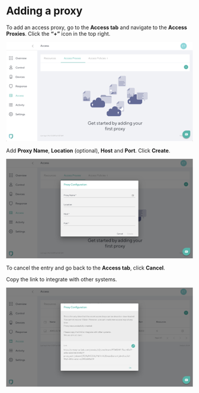 # Adding a proxy

To add an access proxy, go to the **Access tab** and navigate to the **Access Proxies**. Click the **“+”** icon in the top right.

![Control Screen](imgs/access_proxies.png)

Add **Proxy Name**, **Location** (optional), **Host** and **Port**. Click **Create**. 

![Add Proxy](imgs/access_add_proxy.png)

To cancel the entry and go back to the **Access tab**, click **Cancel**.

Copy the link to integrate with other systems.

![Add Proxy](imgs/access_add_proxy2.png)
